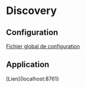 # Discovery

## Configuration
[Fichier global de configuration](../config/src/main/resources/configService/discovery-service.properties)

## Application
[Lien]{localhost:8761}